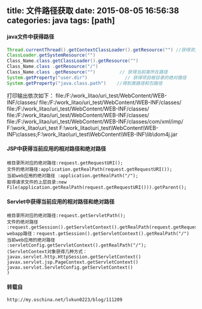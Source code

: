 title: 文件路径获取
date: 2015-08-05 16:56:38
categories: java
tags: [path]
---

#### java文件中获得路径
```java
Thread.currentThread().getContextClassLoader().getResource("") //获得资源文件(.class文件)所在路径
ClassLoader.getSystemResource("")
Class_Name.class.getClassLoader().getResource("")
Class_Name.class .getResource("/")          
Class_Name.class .getResource("")         // 获得当前类所在路径
System.getProperty("user.dir")              // 获得项目根目录的绝对路径
System.getProperty("java.class.path")    //得到类路径和包路径
```
<!--more-->

打印输出依次如下：
file:/F:/work_litao/uri_test/WebContent/WEB-INF/classes/
file:/F:/work_litao/uri_test/WebContent/WEB-INF/classes/
file:/F:/work_litao/uri_test/WebContent/WEB-INF/classes/
file:/F:/work_litao/uri_test/WebContent/WEB-INF/classes/
file:/F:/work_litao/uri_test/WebContent/WEB-INF/classes/com/xml/imp/
F:\work_litao\uri_test
F:\work_litao\uri_test\WebContent\WEB-INF\classes;F:\work_litao\uri_test\WebContent\WEB-INF\lib\dom4j.jar

#### JSP中获得当前应用的相对路径和绝对路径
```
根目录所对应的绝对路径:request.getRequestURI();
文件的绝对路径:application.getRealPath(request.getRequestURI());
当前web应用的绝对路径 :application.getRealPath("/");
取得请求文件的上层目录:new File(application.getRealPath(request.getRequestURI())).getParent();
```
#### Servlet中获得当前应用的相对路径和绝对路径
```
根目录所对应的绝对路径:request.getServletPath();
文件的绝对路径 :request.getSession().getServletContext().getRealPath(request.getRequestURI())
webapp路径：request.getSession().getServletContext().getRealPath("/")
当前web应用的绝对路径 :servletConfig.getServletContext().getRealPath("/");
(ServletContext对象获得几种方式：
javax.servlet.http.HttpSession.getServletContext()
javax.servlet.jsp.PageContext.getServletContext()
javax.servlet.ServletConfig.getServletContext()
)
```
#### 转载自

	http://my.oschina.net/lvkun0223/blog/111209